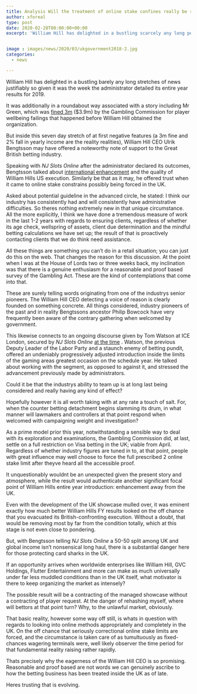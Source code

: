 ```yaml
---
title: Analysis Will the treatment of online stake confines really be reasonable and proof based
author: xforeal 
type: post
date: 2020-02-28T00:00:00+00:00
excerpt: 'William Hill has delighted in a bustling scarcely any long periods of news naturally so given it was the week the administrator announced its entire year results for 2019 '


image : images/news/2020/03/ukgovernment2018-2.jpg
categories:
  - news

---
```

William Hill has delighted in a bustling barely any long stretches of news justifiably so given it was the week the administrator detailed its entire year results for 2019. 

It was additionally in a roundabout way associated with a story including Mr Green, which was [fined 3m][1] ($3.9m) by the Gambling Commission for player wellbeing failings that happened before William Hill obtained the organization. 

But inside this seven day stretch of at first negative features (a 3m fine and 2&percnt; fall in yearly income are the reality realities), William Hill CEO Ulrik Bengtsson may have offered a noteworthy note of support to the Great British betting industry. 

Speaking with _NJ Slots Online_ after the administrator declared its outcomes, Bengtsson talked about [international enhancement][1] and the quality of William Hills US execution. Similarly be that as it may, he offered trust when it came to online stake constrains possibly being forced in the UK. 

Asked about potential guideline in the advanced circle, he stated: I think our industry has consistently had and will consistently have administrative difficulties. So theres nothing extremely new in that unique circumstance. All the more explicitly, I think we have done a tremendous measure of work in the last 1-2 years with regards to ensuring clients, regardless of whether its age check, wellspring of assets, client due determination and the mindful betting calculations we have set up; the result of that is proactively contacting clients that we do think need assistance. 

All these things are something you can&#8217;t do in a retail situation; you can just do this on the web. That changes the reason for this discussion. At the point when I was at the House of Lords two or three weeks back, my inclination was that there is a genuine enthusiasm for a reasonable and proof based survey of the Gambling Act. These are the kind of contemplations that come into that. 

These are surely telling words originating from one of the industrys senior pioneers. The William Hill CEO detecting a voice of reason is clearly founded on something concrete. All things considered, industry pioneers of the past and in reality Bengtssons ancestor Philip Bowcock have very frequently been aware of the contrary gathering when welcomed by government. 

This likewise connects to an ongoing discourse given by Tom Watson at ICE London, secured by _NJ Slots Online_ [at the time][1] . Watson, the previous Deputy Leader of the Labor Party and a staunch enemy of betting pundit, offered an undeniably progressively adjusted introduction inside the limits of the gaming areas greatest occasion on the schedule year. He talked about working with the segment, as opposed to against it, and stressed the advancement previously made by administrators. 

Could it be that the industrys ability to team up is at long last being considered and really having any kind of effect? 

Hopefully however it is all worth taking with at any rate a touch of salt. For, when the counter betting detachment begins slamming its drum, in what manner will lawmakers and controllers at that point respond when welcomed with campaigning weight and investigation? 

As a prime model prior this year, notwithstanding a sensible way to deal with its exploration and examinations, the Gambling Commission did, at last, settle on a full restriction on Visa betting in the UK; viable from April. Regardless of whether industry figures are tuned in to, at that point, people with great influence may well choose to force the full prescribed 2 online stake limit after theyve heard all the accessible proof. 

It unquestionably wouldnt be an unexpected given the present story and atmosphere, while the result would authenticate another significant focal point of William Hills entire year introduction: enhancement away from the UK. 

Even with the development of the UK showcase mulled over, it was eminent exactly how much better William Hills FY results looked on the off chance that you evacuated its British-confronting execution. Without a doubt, that would be removing most by far from the condition totally, which at this stage is not even close to pondering. 

But, with Bengtsson telling _NJ Slots Online_ a 50-50 split among UK and global income isn&#8217;t nonsensical long haul, there is a substantial danger here for those protecting card sharks in the UK. 

If an opportunity arrives when worldwide enterprises like William Hill, GVC Holdings, Flutter Entertainment and more can make as much universally under far less muddled conditions than in the UK itself, what motivator is there to keep organizing the market as intensely? 

The possible result will be a contracting of the managed showcase without a contracting of player request. At the danger of rehashing myself, where will bettors at that point turn? Why, to the unlawful market, obviously. 

That basic reality, however some way off still, is whats in question with regards to looking into online methods appropriately and completely in the UK. On the off chance that seriously correctional online stake limits are forced, and the circumstance is taken care of as tumultuously as fixed-chances wagering terminals were, well likely observer the time period for that fundamental reality raising rather rapidly. 

Thats precisely why the eagerness of the William Hill CEO is so promising. Reasonable and proof based are not words we can genuinely ascribe to how the betting business has been treated inside the UK as of late. 

Heres trusting that is evolving.

 [1]: #